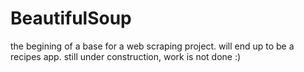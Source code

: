# BeautifulSoup

the begining of a base for a web scraping project.
will end up to be a recipes app.
still under construction, work is not done :)
